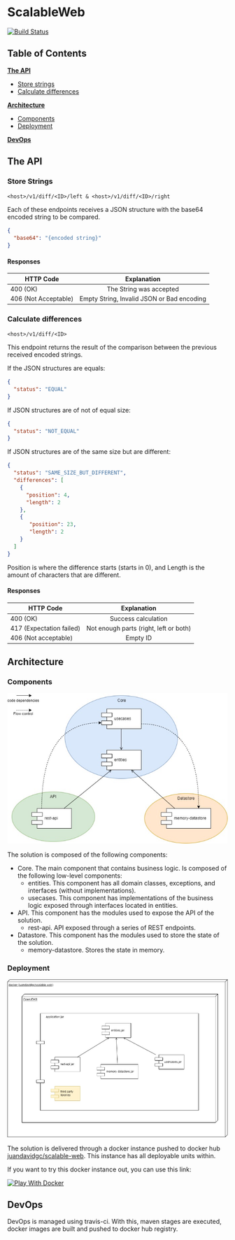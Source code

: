 # ScalableWeb

[![Build Status](https://travis-ci.com/juandavidgc/ScalableWeb.svg?branch=master)](https://travis-ci.com/juandavidgc/ScalableWeb)

## Table of Contents

**[The API](#heading--1)**
  * [Store strings](#heading--1-1)
  * [Calculate differences](#heading--1-2)

**[Architecture](#Architecture)**
  * [Components](#Components)
  * [Deployment](#Deployment)

**[DevOps](#DevOps)**

<div id="heading--1"/>

## The API

<div id="heading--1-1"/>

### Store Strings
```
<host>/v1/diff/<ID>/left & <host>/v1/diff/<ID>/right
```
Each of these endpoints receives a JSON structure with the base64 encoded string to be compared.

```json
{
  "base64": "{encoded string}"
}
```

#### Responses
| HTTP Code             | Explanation             |
| -------------         |:-----------------------------------------------:|
| 400 (OK)              | The String was accepted |
| 406 (Not Acceptable)  | Empty String, Invalid JSON or Bad encoding      |

<div id="heading--1-2"/>

### Calculate differences
```
<host>/v1/diff/<ID>
```
This endpoint returns the result of the comparison between the previous received encoded strings.

If the JSON structures are equals:
```json
{
  "status": "EQUAL"
}
```

If JSON structures are of not of equal size:
```json
{
  "status": "NOT_EQUAL"
}
```

If JSON structures are of the same size but are different:
```json
{
  "status": "SAME_SIZE_BUT_DIFFERENT",
  "differences": [
    {
      "position": 4,
      "length": 2
    },
    {
       "position": 23,
       "length": 2
    }
  ]
}
```
Position is where the difference starts (starts in 0), and Length is the amount of characters that are different.

#### Responses
| HTTP Code                 | Explanation             |
| -------------             |:-----------------------------------------------:|
| 400 (OK)                  | Success calculation |
| 417 (Expectation failed)  | Not enough parts (right, left or both)      |
| 406 (Not acceptable)      | Empty ID      |


## Architecture

### Components
![Components](docs/components.jpg)

The solution is composed of the following components:
 * Core. The main component that contains business logic. Is composed of the following low-level components:
    * entities. This component has all domain classes, exceptions, and interfaces (without implementations).
    * usecases. This component has implementations of the business logic exposed through interfaces located in entities.
 * API. This component has the modules used to expose the API of the solution.
    * rest-api. API exposed through a series of REST endpoints.
 * Datastore. This component has the modules used to store the state of the solution.
    * memory-datastore. Stores the state in memory.

### Deployment
![Deployment](docs/deployment.jpg)

The solution is delivered through a docker instance pushed to docker hub [juandavidgc/scalable-web](https://hub.docker.com/repository/docker/juandavidgc/scalable-web).
This instance has all deployable units within.

If you want to try this docker instance out, you can use this link:

[![Play With Docker](https://github.com/play-with-docker/stacks/raw/cff22438cb4195ace27f9b15784bbb497047afa7/assets/images/button.png)](https://labs.play-with-docker.com/?stack=https://raw.githubusercontent.com/juandavidgc/ScalableWeb/master/stack.yml)

## DevOps
DevOps is managed using travis-ci. With this, maven stages are executed, docker images are built and pushed to
docker hub registry.